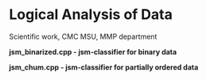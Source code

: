 # Logical Analysis of Data

Scientific work, CMC MSU, MMP department

**jsm_binarized.cpp - jsm-classifier for binary data**

**jsm_chum.cpp - jsm-classifier for partially ordered data**

